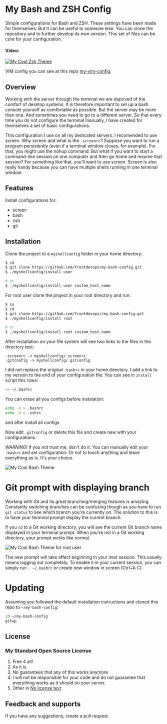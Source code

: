 My Bash and ZSH Config
=============
Simple configurations for Bash and ZSH. These settings have been made for themselves. But it can be useful to someone else. You can clone the repository and to further develop its own version. This set of files can be core for your configuration.

#### Video:

[![My Cool Zsh Theme](https://raw.githubusercontent.com/frontdevops/my-bash-config/master/zsh.jpg)](https://www.youtube.com/embed/ygwv_FkHt9Y)


VIM config you can see at this repo [my-vim-config](https://github.com/frontdevops/my-vim-config).



## Overview
Working with the server through the terminal we are deprived of the comfort of desktop systems. It is therefore important to set up a bash console yourself as comfortable as possible. But the server may be more than one. And sometimes you need to go to a different server. So that every time you do not configure the terminal manually, I have created for themselves a set of basic configurations.

This configuration I use on all my dedicated servers. I recomended to use screen. Why screen and what is the `.screenrc`? Suppose you want to run a program persistently (even if a terminal window closes, for example). For that, you might use the nohup command. But what if you want to start a command-line session on one computer and then go home and resume that session? For something like that, you’ll want to use screen. Screen is also really handy because you can have multiple shells running in one terminal window.

## Features
Install configurations for:
 - screen
 - bash
 - zsh
 - git

## Installation

Clone the project to a `myshellconfig` folder in your home directory:

```bash
$ cd
$ git clone https://github.com/frontdevops/my-bash-config.git
$ ./myshellconfig/install user

# or
$ ./myshellconfig/install user custom_host_name
```

For root user clone the project in your root directory and run:

```bash
$ su
$ cd
$ git clone https://github.com/frontdevops//my-bash-config.git
$ ./myshellconfig/install root

# or
$ ./myshellconfig/install root custom_host_name
```

After installation on your file system will see two links to the files in the directory test:
```
.screenrc -> myshellconfig/.screenrc
.gitconfig -> myshellconfig/.gitconfig
```

I did not replace the original `.bashrc` in your home directory. I add a link to my version to the end of your configuration file. You can see in `install` script this rows:

```bash
>> ~/.bashrc
```

You can erase all you configs before instalation:
```bash
echo -n > .bashrc
echo -n > .zshrc
```
and after install all configs


Now edit `.gitconfig` or delete this file and create new with your configurations.

_WARNING!_ If you not trust me, don't do it. You can manually edit your `.bashrc` and set configuration.
Or not to touch anything and leave everything as is. It's your choice.

![My Cool Bash Theme](https://raw.githubusercontent.com/frontdevops/my-bash-config/master/bash.jpg)

# Git prompt with displaying branch

Working with Git and its great branching/merging features is amazing.
Constantly switching branches can be confusing though as you have to run `git status` to see which branch you're currently on. The solution to this is to have your terminal prompt display the current
branch.

If you `cd` to a Git working directory, you will see the current Git branch
name displayed in your terminal prompt. When you're not in a Git working
directory, your prompt works like normal.

![My Cool Bash Theme for root user](https://raw.githubusercontent.com/frontdevops/my-bash-config/master/bash-root.jpg)


The new prompt will take effect beginning in your next session.
This usually means logging out completely.
To enable it in your current session, you can simply run `. ~/.bashrc` or create new window in screen (Ctrl+A C).

# Updating

Assuming you followed the default installation instructions and cloned this repo to `~/my-bash-config`:

```bash
cd ~/my-bash-config
gitup
```


## License
### My Standard Open Source License
1. Free 4 all!
2. As it is
3. No guarantees that any of this works anymore
4. I will not be responsible for your code and do not guarantee
   that everything works as it should on your server.
5. Other in [No license text](https://github.com/frontdevops/my-bash-config/blob/main/LICENSE)


## Feedback and supports
If you have any suggestions, create a pull request.
